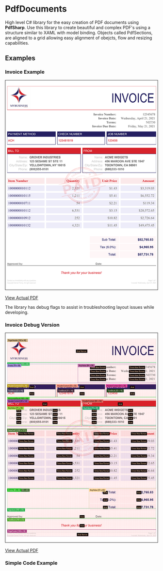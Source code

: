 # PdfDocuments
High level C# library for the easy creation of PDF documents using **PdfSharp**. Use this library to create beautiful and complex PDF's using a structure similar to XAML with model binding. Objects called PdfSections, are aligned to a grid allowing easy alignment of obejcts, flow and resizing capabilities.

## Examples

### Invoice Example

![Example PDF](https://github.com/porrey/PdfDocuments/raw/main/Images/Invoice-%5B12345678%5D.png)

[View Actual PDF](https://github.com/porrey/PdfDocuments/raw/main/Images/Invoice-%5B12345678%5D.pdf)

The library has debug flags to assist in troubleshooting layout issues while developing.

### Invoice Debug Version

![Debug Version](https://github.com/porrey/PdfDocuments/raw/main/Images/Invoice-%5B12345678%5D-Debug.png)

[View Actual PDF](https://github.com/porrey/PdfDocuments/raw/main/Images/Invoice-%5B12345678%5D-Debug.pdf)

### Simple Code Example

